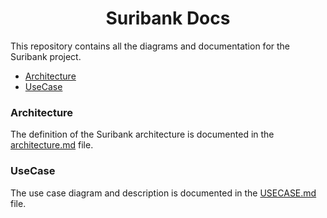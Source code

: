 <center>
    <h1>Suribank Docs</h1>
</center>

This repository contains all the diagrams and documentation for the Suribank project.

- [Architecture](#architecture)
- [UseCase](#usecase)

### Architecture
The definition of the Suribank architecture is documented in the [architecture.md](ARCHITECTURE.md) file.

### UseCase
The use case diagram and description is documented in the [USECASE.md](USECASE.md) file.
